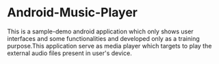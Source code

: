 # Android-Music-Player
This is a sample-demo android application which only shows user interfaces and some functionalities and developed only as a training
purpose.This application serve as media player which targets to play the external audio files present in user's device. 
